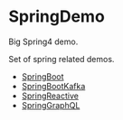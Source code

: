 # SpringDemo
Big Spring4 demo.

Set of spring related demos.

- [SpringBoot](SpringBoot/README.md)
- [SpringBootKafka](SpringBootKafka/README.md)
- [SpringReactive](SpringReactive/README.md)
- [SpringGraphQL](SpringGraphQL/README.md)
